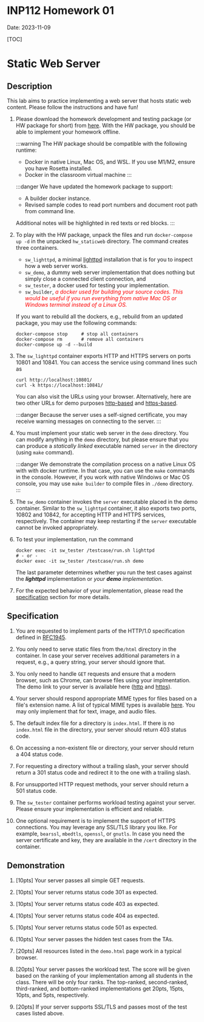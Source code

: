 # INP112 Homework 01

Date: 2023-11-09

[TOC]

# Static Web Server

## Description

This lab aims to practice implementing a web server that hosts static web content. Please follow the instructions and have fun!

1. Please download the homework development and testing package (or HW package for short) from [here](https://inp.zoolab.org/netprog/hw01/hw_staticweb_v1.tbz). With the HW package, you should be able to implement your homework offline.

   :::warning
   The HW package should be compatible with the following runtime:
   - Docker in native Linux, Mac OS, and WSL. If you use M1/M2, ensure you have Rosetta installed.
   - Docker in the classroom virtual machine
   :::

   :::danger
   We have updated the homework package to support:
   - A builder docker instance.
   - Revised sample codes to read port numbers and document root path from command line.
   
   Additional notes will be highlighted in red texts or red blocks.
   :::
   
1. To play with the HW package, unpack the files and run `docker-compose up -d` in the unpacked `hw_staticweb` directory. The command creates three containers.
   - `sw_lighttpd`, a minimal [lighttpd](https://www.lighttpd.net/) installation that is for you to inspect how a web server works.
   - `sw_demo`, a dummy web server implementation that does nothing but simply close a connected client connection, and
   - `sw_tester`, a docker used for testing your implementation.
   - `sw_builder`, <i style="color:red">a docker used for building your source codes. This would be useful if you run everything from native Mac OS or Windows terminal instead of a Linux OS.</i>

   If you want to rebuild all the dockers, e.g., rebuild from an updated package, you may use the following commands:
   
   ```
   docker-compose stop     # stop all containers
   docker-compose rm       # remove all containers
   docker-compose up -d --build
   ```
   
1. The `sw_lighttpd` container exports HTTP and HTTPS servers on ports 10801 and 10841. You can access the service using command lines such as

   ```
   curl http://localhost:10801/
   curl -k https://localhost:10841/
   ```

   You can also visit the URLs using your browser. Alternatively, here are two other URLs for demo purposes [http-based](http://localhost:10801/demo.html) and [https-based](https://localhost:10841/demo.html).

   :::danger
   Because the server uses a self-signed certificate, you may receive warning messages on connecting to the server.
   :::

1. You must implement your static web server in the `demo` directory. You can modify anything in the `demo` directory, but please ensure that you can produce a *statically linked* executable named `server` in the directory (using `make` command).

   :::danger
   We demonstrate the compilation process on a native Linux OS with with docker runtime. In that case, you can use the `make` commands in the console. However, if you work with native Windoiws or Mac OS console, you may use `make builder` to compile files in `./demo` directory. 
   :::
   
1. The `sw_demo` container invokes the `server` executable placed in the demo container. Similar to the `sw_lighttpd` container, it also exports two ports, 10802 and 10842, for accepting HTTP and HTTPS services, respectively. The container may keep restarting if the `server` executable cannot be invoked appropriately.

1. To test your implementation, run the command
   ```
   docker exec -it sw_tester /testcase/run.sh lighttpd
   # - or -
   docker exec -it sw_tester /testcase/run.sh demo
   ```
   The last parameter determines whether you run the test cases against the ***lighttpd*** implementation or *your **demo** implementation*.

1. For the expected behavior of your implementation, please read the [specification](#Specification) section for more details.

## Specification

1. You are requested to implement parts of the HTTP/1.0 specification defined in [RFC1945](https://www.ietf.org/rfc/rfc1945.txt).

1. You only need to serve static files from the`/html` directory in the container. In case your server receives additional parameters in a request, e.g., a query string, your server should ignore that.

1. You only need to handle `GET` requests and ensure that a modern browser, such as Chrome, can browse files using your implmentation. The demo link to your server is available here ([http](http://localhost:10802/demo.html) and [https](http://localhost:10842/demo.html)).

1. Your server should respond appropriate MIME types for files based on a file's extension name. A list of typical MIME types is available [here](https://developer.mozilla.org/en-US/docs/Web/HTTP/Basics_of_HTTP/MIME_types/Common_types). You may only implement that for text, image, and audio files.

1. The default index file for a directory is `index.html`. If there is no `index.html` file in the directory, your server should return 403 status code.

1. On accessing a non-existent file or directory, your server should return a 404 status code.

1. For requesting a directory without a trailing slash, your server should return a 301 status code and redirect it to the one with a trailing slash.

1. For unsupported HTTP request methods, your server should return a 501 status code.

1. The `sw_tester` container performs workload testing against your server. Please ensure your implementation is efficient and reliable.

1. One optional requirement is to implement the support of HTTPS connections. You may leverage any SSL/TLS library you like. For example, `bearssl`, `mbedtls`, `openssl`, or `gnutls`. In case you need the server certificate and key, they are available in the `/cert` directory in the container.

## Demonstration

1. [10pts] Your server passes all simple GET requests.

1. [10pts] Your server returns status code 301 as expected.

1. [10pts] Your server returns status code 403 as expected.

1. [10pts] Your server returns status code 404 as expected.

1. [10pts] Your server returns status code 501 as expected.

1. [10pts] Your server passes the hidden test cases from the TAs.

1. [20pts] All resources listed in the `demo.html` page work in a typical browser.

1. [20pts] Your server passes the workload test. The score will be given based on the ranking of your implementation among all students in the class. There will be only four ranks. The top-ranked, second-ranked, third-ranked, and bottom-ranked implementations get 20pts, 15pts, 10pts, and 5pts, respectively.

1. [20pts] If your server supports SSL/TLS and passes most of the test cases listed above.

